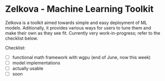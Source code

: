 # Zelkova - Machine Learning Toolkit

Zelkova is a toolkit aimed towards simple and easy deployment of ML models. Aditionally, 
it provides various ways for users to tune them and make their own as they see fit. Currently
very work-in-progress; refer to the checklist below.

Checklist: 
- [ ] functional math framework with wgpu (end of June, now this week)
- [ ] model implementations
- [ ] actually usable 
- [ ] soon 
